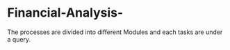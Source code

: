 # Financial-Analysis-
The processes are divided into different Modules and each tasks are under a query.
